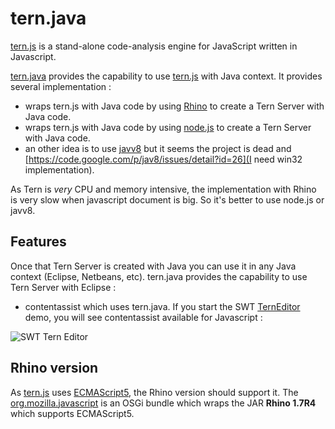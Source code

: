 tern.java
=========

[tern.js](https://github.com/marijnh/tern) is a stand-alone code-analysis engine for JavaScript written in Javascript.

[tern.java](https://github.com/angelozerr/tern.java) provides the capability to use 
[tern.js](https://github.com/marijnh/tern) with Java context. It provides several implementation : 

 * wraps tern.js with Java code by using [Rhino](https://developer.mozilla.org/en-US/docs/Rhino) to create a Tern Server with Java code. 
 * wraps tern.js with Java code by using [node.js](http://nodejs.org/) to create a Tern Server with Java code. 
 * an other idea is to use [javv8](https://code.google.com/p/jav8/) but it seems the project is dead and [https://code.google.com/p/jav8/issues/detail?id=26](I need win32 implementation).
 
As  Tern is *very* CPU and memory intensive, the implementation with Rhino is very slow when javascript document is big. So it's better to use
node.js or javv8.

## Features

Once that Tern Server is created with Java you can use it in any Java context (Eclipse, Netbeans, etc). tern.java provides the capability to use
Tern Server with Eclipse : 

 * contentassist which uses tern.java. If you start the SWT [TernEditor](https://github.com/angelozerr/tern.java/blob/master/tern.eclipse.swt.samples/src/tern/eclipse/swt/samples/rhino/RhinoTernEditor.java) demo, 
you will see contentassist available for Javascript : 

![SWT Tern Editor](https://github.com/angelozerr/tern.java/wiki/images/SWTTernEditor.png)

## Rhino version

As [tern.js](https://github.com/marijnh/tern) uses [ECMAScript5](http://fr.wikipedia.org/wiki/ECMAScript), the Rhino version should support it. The [org.mozilla.javascript](https://github.com/angelozerr/tern.java/tree/master/org.mozilla.javascript) is an OSGi bundle which wraps the JAR
**Rhino 1.7R4** which supports ECMAScript5.
